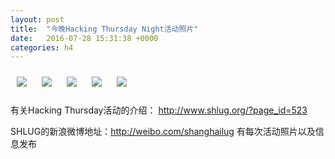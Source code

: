 ```yaml
---
layout: post
title:  "今晚Hacking Thursday Night活动照片"
date:   2016-07-28 15:31:38 +0000
categories: h4
---
```


[<img style='margin:10px;' src='/res2016/g728.h4/g728_1944_3500+08.1920p.jpg'>](/res2016/g728.h4/g728_1944_3500+08.JPG)
[<img style='margin:10px;' src='/res2016/g728.h4/g728_1945_0300+08.1920p.jpg'>](/res2016/g728.h4/g728_1945_0300+08.JPG)
[<img style='margin:10px;' src='/res2016/g728.h4/g728_1947_5000+08.1920p.jpg'>](/res2016/g728.h4/g728_1947_5000+08.JPG)
[<img style='margin:10px;' src='/res2016/g728.h4/g728_2028_0300+08.1920p.jpg'>](/res2016/g728.h4/g728_2028_0300+08.JPG)
[<img style='margin:10px;' src='/res2016/g728.h4/g728_2118_2801+08.1920p.jpg'>](/res2016/g728.h4/g728_2118_2801+08.JPG)

有关Hacking Thursday活动的介绍：
http://www.shlug.org/?page_id=523

SHLUG的新浪微博地址：http://weibo.com/shanghailug 有每次活动照片以及信息发布


